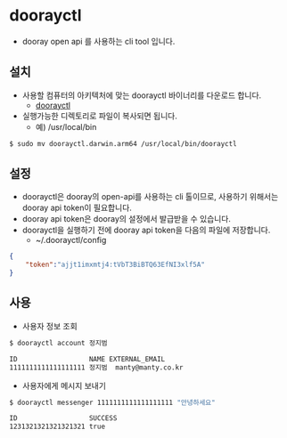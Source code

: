 # doorayctl
* dooray open api 를 사용하는 cli tool 입니다.

## 설치
* 사용할 컴퓨터의 아키텍처에 맞는 doorayctl 바이너리를 다운로드 합니다.
  * [doorayctl](https://github.com/dooray-go/doorayctl/releases)
* 실행가능한 디렉토리로 파일이 복사되면 됩니다.
  * 예) /usr/local/bin
```bash
$ sudo mv doorayctl.darwin.arm64 /usr/local/bin/doorayctl

```
## 설정
* doorayctl은 dooray의 open-api를 사용하는 cli 톨이므로, 사용하기 위해서는 dooray api token이 필요합니다.
* dooray api token은 dooray의 설정에서 발급받을 수 있습니다.
* doorayctl을 실행하기 전에 dooray api token을 다음의 파일에 저장합니다. 
    * ~/.doorayctl/config
```json
{
    "token":"ajjt1imxmtj4:tVbT3BiBTQ63EfNI3xlf5A"
}
```     

## 사용
* 사용자 정보 조회
```bash
$ doorayctl account 정지범

ID                  NAME EXTERNAL_EMAIL
1111111111111111111 정지범  manty@manty.co.kr
```

* 사용자에게 메시지 보내기
```bash
$ doorayctl messenger 1111111111111111111 "안녕하세요"

ID                  SUCCESS
1231321321321321321 true

```